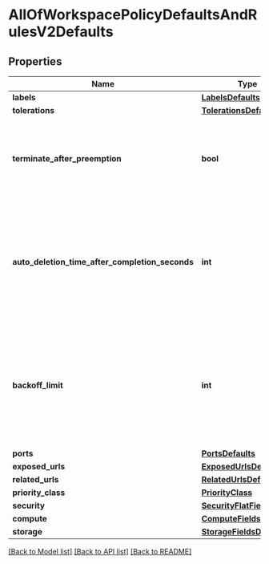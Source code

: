 # AllOfWorkspacePolicyDefaultsAndRulesV2Defaults

## Properties
Name | Type | Description | Notes
------------ | ------------- | ------------- | -------------
**labels** | [**LabelsDefaults**](LabelsDefaults.md) |  | [optional] 
**tolerations** | [**TolerationsDefaults**](TolerationsDefaults.md) |  | [optional] 
**terminate_after_preemption** | **bool** | Indicates if the job should be terminated by the system after it has been preempted. | [optional] 
**auto_deletion_time_after_completion_seconds** | **int** | Specifies the duration after which a finished workload (completed or failed) will be automatically deleted. The default is 30 days. | [optional] 
**backoff_limit** | **int** | Specifies the number of retries before marking a workload as failed (not applicable to Inference workloads). The default value is 6. | [optional] 
**ports** | [**PortsDefaults**](PortsDefaults.md) |  | [optional] 
**exposed_urls** | [**ExposedUrlsDefaults**](ExposedUrlsDefaults.md) |  | [optional] 
**related_urls** | [**RelatedUrlsDefaults**](RelatedUrlsDefaults.md) |  | [optional] 
**priority_class** | [**PriorityClass**](PriorityClass.md) |  | [optional] 
**security** | [**SecurityFlatFields**](SecurityFlatFields.md) |  | [optional] 
**compute** | [**ComputeFieldsDefaults**](ComputeFieldsDefaults.md) |  | [optional] 
**storage** | [**StorageFieldsDefaults**](StorageFieldsDefaults.md) |  | [optional] 

[[Back to Model list]](../README.md#documentation-for-models) [[Back to API list]](../README.md#documentation-for-api-endpoints) [[Back to README]](../README.md)

